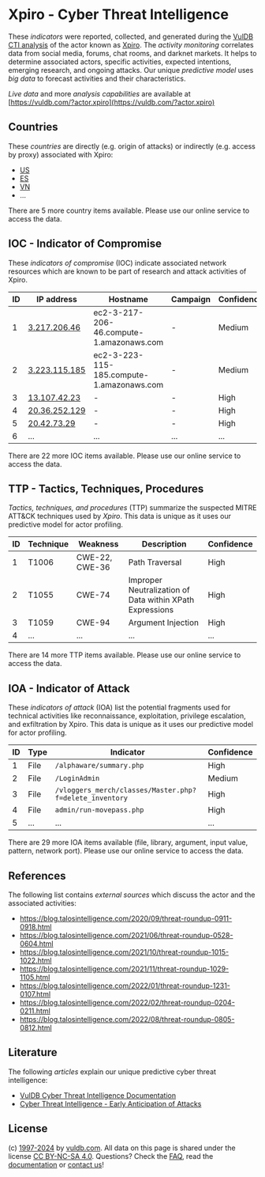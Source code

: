 # Xpiro - Cyber Threat Intelligence

These _indicators_ were reported, collected, and generated during the [VulDB CTI analysis](https://vuldb.com/?kb.cti) of the actor known as [Xpiro](https://vuldb.com/?actor.xpiro). The _activity monitoring_ correlates data from social media, forums, chat rooms, and darknet markets. It helps to determine associated actors, specific activities, expected intentions, emerging research, and ongoing attacks. Our unique _predictive model_ uses _big data_ to forecast activities and their characteristics.

_Live data_ and more _analysis capabilities_ are available at [https://vuldb.com/?actor.xpiro](https://vuldb.com/?actor.xpiro)

## Countries

These _countries_ are directly (e.g. origin of attacks) or indirectly (e.g. access by proxy) associated with Xpiro:

* [US](https://vuldb.com/?country.us)
* [ES](https://vuldb.com/?country.es)
* [VN](https://vuldb.com/?country.vn)
* ...

There are 5 more country items available. Please use our online service to access the data.

## IOC - Indicator of Compromise

These _indicators of compromise_ (IOC) indicate associated network resources which are known to be part of research and attack activities of Xpiro.

ID | IP address | Hostname | Campaign | Confidence
-- | ---------- | -------- | -------- | ----------
1 | [3.217.206.46](https://vuldb.com/?ip.3.217.206.46) | ec2-3-217-206-46.compute-1.amazonaws.com | - | Medium
2 | [3.223.115.185](https://vuldb.com/?ip.3.223.115.185) | ec2-3-223-115-185.compute-1.amazonaws.com | - | Medium
3 | [13.107.42.23](https://vuldb.com/?ip.13.107.42.23) | - | - | High
4 | [20.36.252.129](https://vuldb.com/?ip.20.36.252.129) | - | - | High
5 | [20.42.73.29](https://vuldb.com/?ip.20.42.73.29) | - | - | High
6 | ... | ... | ... | ...

There are 22 more IOC items available. Please use our online service to access the data.

## TTP - Tactics, Techniques, Procedures

_Tactics, techniques, and procedures_ (TTP) summarize the suspected MITRE ATT&CK techniques used by _Xpiro_. This data is unique as it uses our predictive model for actor profiling.

ID | Technique | Weakness | Description | Confidence
-- | --------- | -------- | ----------- | ----------
1 | T1006 | CWE-22, CWE-36 | Path Traversal | High
2 | T1055 | CWE-74 | Improper Neutralization of Data within XPath Expressions | High
3 | T1059 | CWE-94 | Argument Injection | High
4 | ... | ... | ... | ...

There are 14 more TTP items available. Please use our online service to access the data.

## IOA - Indicator of Attack

These _indicators of attack_ (IOA) list the potential fragments used for technical activities like reconnaissance, exploitation, privilege escalation, and exfiltration by Xpiro. This data is unique as it uses our predictive model for actor profiling.

ID | Type | Indicator | Confidence
-- | ---- | --------- | ----------
1 | File | `/alphaware/summary.php` | High
2 | File | `/LoginAdmin` | Medium
3 | File | `/vloggers_merch/classes/Master.php?f=delete_inventory` | High
4 | File | `admin/run-movepass.php` | High
5 | ... | ... | ...

There are 29 more IOA items available (file, library, argument, input value, pattern, network port). Please use our online service to access the data.

## References

The following list contains _external sources_ which discuss the actor and the associated activities:

* https://blog.talosintelligence.com/2020/09/threat-roundup-0911-0918.html
* https://blog.talosintelligence.com/2021/06/threat-roundup-0528-0604.html
* https://blog.talosintelligence.com/2021/10/threat-roundup-1015-1022.html
* https://blog.talosintelligence.com/2021/11/threat-roundup-1029-1105.html
* https://blog.talosintelligence.com/2022/01/threat-roundup-1231-0107.html
* https://blog.talosintelligence.com/2022/02/threat-roundup-0204-0211.html
* https://blog.talosintelligence.com/2022/08/threat-roundup-0805-0812.html

## Literature

The following _articles_ explain our unique predictive cyber threat intelligence:

* [VulDB Cyber Threat Intelligence Documentation](https://vuldb.com/?kb.cti)
* [Cyber Threat Intelligence - Early Anticipation of Attacks](https://www.scip.ch/en/?labs.20201022)

## License

(c) [1997-2024](https://vuldb.com/?kb.changelog) by [vuldb.com](https://vuldb.com/?kb.about). All data on this page is shared under the license [CC BY-NC-SA 4.0](https://creativecommons.org/licenses/by-nc-sa/4.0/). Questions? Check the [FAQ](https://vuldb.com/?kb.faq), read the [documentation](https://vuldb.com/?kb) or [contact us](https://vuldb.com/?contact)!
